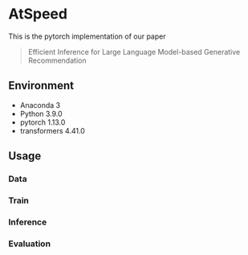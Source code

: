 # AtSpeed
This is the pytorch implementation of our paper
> Efficient Inference for Large Language Model-based Generative Recommendation

## Environment
- Anaconda 3
- Python 3.9.0
- pytorch 1.13.0
- transformers 4.41.0

## Usage
### Data

### Train

### Inference

### Evaluation
